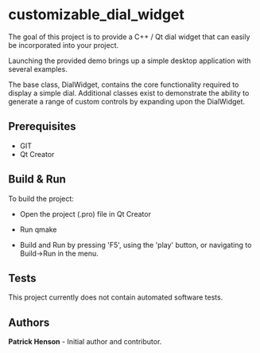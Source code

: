 # customizable_dial_widget

The goal of this project is to provide a C++ / Qt dial widget that can easily be incorporated into your project.  

Launching the provided demo brings up a simple desktop application with several examples.

The base class, DialWidget, contains the core functionality required to display a simple dial.  Additional classes exist to demonstrate the ability to generate a range of custom controls by expanding upon the DialWidget.

## Prerequisites
- GIT
- Qt Creator

## Build & Run

To build the project:

* Open the project (.pro) file in Qt Creator

* Run qmake

* Build and Run by pressing 'F5', using the 'play' button, or navigating to Build->Run in the menu.

## Tests

This project currently does not contain automated software tests.

## Authors

**Patrick Henson** - Initial author and contributor.
